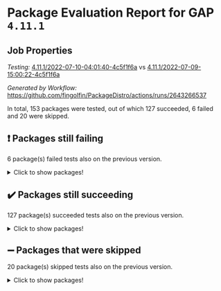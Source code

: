 # Package Evaluation Report for GAP `4.11.1`

## Job Properties

*Testing:* [4.11.1/2022-07-10-04:01:40-4c5f1f6a](https://github.com/fingolfin/PackageDistro/blob/data/reports/4.11.1/2022-07-10-04:01:40-4c5f1f6a) vs [4.11.1/2022-07-09-15:00:22-4c5f1f6a](https://github.com/fingolfin/PackageDistro/blob/data/reports/4.11.1/2022-07-09-15:00:22-4c5f1f6a)

*Generated by Workflow:* https://github.com/fingolfin/PackageDistro/actions/runs/2643266537

In total, 153 packages were tested, out of which 127 succeeded, 6 failed and 20 were skipped.

## :exclamation: Packages still failing

6 package(s) failed tests also on the previous version.
<details><summary>Click to show packages!</summary>

- fining 1.4.1 [(failure)](https://github.com/fingolfin/PackageDistro/runs/7268006186?check_suite_focus=true)
- francy 1.2.4 [(failure)](https://github.com/fingolfin/PackageDistro/runs/7268006294?check_suite_focus=true)
- hap 1.44 [(failure)](https://github.com/fingolfin/PackageDistro/runs/7268006437?check_suite_focus=true)
- normalizinterface 1.3.3 [(failure)](https://github.com/fingolfin/PackageDistro/runs/7268007918?check_suite_focus=true)
- packagemanager 1.2 [(failure)](https://github.com/fingolfin/PackageDistro/runs/7268008102?check_suite_focus=true)
- recog 1.3.2 [(failure)](https://github.com/fingolfin/PackageDistro/runs/7268008646?check_suite_focus=true)
</details>

## :heavy_check_mark: Packages still succeeding

127 package(s) succeeded tests also on the previous version.
<details><summary>Click to show packages!</summary>

- ace 5.4 [(success)](https://github.com/fingolfin/PackageDistro/runs/7268005134?check_suite_focus=true)
- aclib 1.3.2 [(success)](https://github.com/fingolfin/PackageDistro/runs/7268005183?check_suite_focus=true)
- agt 0.2 [(success)](https://github.com/fingolfin/PackageDistro/runs/7268005231?check_suite_focus=true)
- alnuth 3.2.1 [(success)](https://github.com/fingolfin/PackageDistro/runs/7268005274?check_suite_focus=true)
- anupq 3.2.6 [(success)](https://github.com/fingolfin/PackageDistro/runs/7268005322?check_suite_focus=true)
- atlasrep 2.1.2 [(success)](https://github.com/fingolfin/PackageDistro/runs/7268005374?check_suite_focus=true)
- autodoc 2022.03.10 [(success)](https://github.com/fingolfin/PackageDistro/runs/7268005428?check_suite_focus=true)
- automata 1.15 [(success)](https://github.com/fingolfin/PackageDistro/runs/7268005486?check_suite_focus=true)
- automgrp 1.3.2 [(success)](https://github.com/fingolfin/PackageDistro/runs/7268005537?check_suite_focus=true)
- autpgrp 1.10.2 [(success)](https://github.com/fingolfin/PackageDistro/runs/7268005571?check_suite_focus=true)
- cap 2022.06-05 [(success)](https://github.com/fingolfin/PackageDistro/runs/7268005600?check_suite_focus=true)
- caratinterface 2.3.3 [(success)](https://github.com/fingolfin/PackageDistro/runs/7268005628?check_suite_focus=true)
- cddinterface 2020.06.24 [(success)](https://github.com/fingolfin/PackageDistro/runs/7268005662?check_suite_focus=true)
- circle 1.6.5 [(success)](https://github.com/fingolfin/PackageDistro/runs/7268005697?check_suite_focus=true)
- classicpres 1.22 [(success)](https://github.com/fingolfin/PackageDistro/runs/7268005723?check_suite_focus=true)
- cohomolo 1.6.10 [(success)](https://github.com/fingolfin/PackageDistro/runs/7268005749?check_suite_focus=true)
- congruence 1.2.4 [(success)](https://github.com/fingolfin/PackageDistro/runs/7268005773?check_suite_focus=true)
- corelg 1.56 [(success)](https://github.com/fingolfin/PackageDistro/runs/7268005804?check_suite_focus=true)
- crime 1.6 [(success)](https://github.com/fingolfin/PackageDistro/runs/7268005831?check_suite_focus=true)
- crisp 1.4.5 [(success)](https://github.com/fingolfin/PackageDistro/runs/7268005852?check_suite_focus=true)
- crypting 0.10 [(success)](https://github.com/fingolfin/PackageDistro/runs/7268005876?check_suite_focus=true)
- cryst 4.1.24 [(success)](https://github.com/fingolfin/PackageDistro/runs/7268005894?check_suite_focus=true)
- crystcat 1.1.9 [(success)](https://github.com/fingolfin/PackageDistro/runs/7268005919?check_suite_focus=true)
- ctbllib 1.3.4 [(success)](https://github.com/fingolfin/PackageDistro/runs/7268005946?check_suite_focus=true)
- cubefree 1.19 [(success)](https://github.com/fingolfin/PackageDistro/runs/7268005972?check_suite_focus=true)
- curlinterface 2.2.2 [(success)](https://github.com/fingolfin/PackageDistro/runs/7268006006?check_suite_focus=true)
- cvec 2.7.5 [(success)](https://github.com/fingolfin/PackageDistro/runs/7268006021?check_suite_focus=true)
- datastructures 0.2.7 [(success)](https://github.com/fingolfin/PackageDistro/runs/7268006034?check_suite_focus=true)
- deepthought 1.0.5 [(success)](https://github.com/fingolfin/PackageDistro/runs/7268006044?check_suite_focus=true)
- design 1.7 [(success)](https://github.com/fingolfin/PackageDistro/runs/7268006060?check_suite_focus=true)
- difsets 2.3.1 [(success)](https://github.com/fingolfin/PackageDistro/runs/7268006076?check_suite_focus=true)
- digraphs 1.5.3 [(success)](https://github.com/fingolfin/PackageDistro/runs/7268006093?check_suite_focus=true)
- edim 1.3.5 [(success)](https://github.com/fingolfin/PackageDistro/runs/7268006105?check_suite_focus=true)
- example 4.3.1 [(success)](https://github.com/fingolfin/PackageDistro/runs/7268006117?check_suite_focus=true)
- factint 1.6.3 [(success)](https://github.com/fingolfin/PackageDistro/runs/7268006134?check_suite_focus=true)
- ferret 1.0.8 [(success)](https://github.com/fingolfin/PackageDistro/runs/7268006144?check_suite_focus=true)
- fga 1.4.0 [(success)](https://github.com/fingolfin/PackageDistro/runs/7268006165?check_suite_focus=true)
- float 1.0.3 [(success)](https://github.com/fingolfin/PackageDistro/runs/7268006207?check_suite_focus=true)
- format 1.4.3 [(success)](https://github.com/fingolfin/PackageDistro/runs/7268006229?check_suite_focus=true)
- forms 1.2.8 [(success)](https://github.com/fingolfin/PackageDistro/runs/7268006247?check_suite_focus=true)
- fplsa 1.2.5 [(success)](https://github.com/fingolfin/PackageDistro/runs/7268006260?check_suite_focus=true)
- fr 2.4.8 [(success)](https://github.com/fingolfin/PackageDistro/runs/7268006277?check_suite_focus=true)
- fwtree 1.3 [(success)](https://github.com/fingolfin/PackageDistro/runs/7268006308?check_suite_focus=true)
- gbnp 1.0.5 [(success)](https://github.com/fingolfin/PackageDistro/runs/7268006318?check_suite_focus=true)
- generalizedmorphismsforcap 2022.05-01 [(success)](https://github.com/fingolfin/PackageDistro/runs/7268006329?check_suite_focus=true)
- genss 1.6.6 [(success)](https://github.com/fingolfin/PackageDistro/runs/7268006336?check_suite_focus=true)
- gradedringforhomalg 2022.06-01 [(success)](https://github.com/fingolfin/PackageDistro/runs/7268006346?check_suite_focus=true)
- grape 4.8.5 [(success)](https://github.com/fingolfin/PackageDistro/runs/7268006362?check_suite_focus=true)
- groupoids 1.69 [(success)](https://github.com/fingolfin/PackageDistro/runs/7268006382?check_suite_focus=true)
- grpconst 2.6.2 [(success)](https://github.com/fingolfin/PackageDistro/runs/7268006394?check_suite_focus=true)
- guarana 0.96.3 [(success)](https://github.com/fingolfin/PackageDistro/runs/7268006406?check_suite_focus=true)
- guava 3.16 [(success)](https://github.com/fingolfin/PackageDistro/runs/7268006419?check_suite_focus=true)
- hapcryst 0.1.14 [(success)](https://github.com/fingolfin/PackageDistro/runs/7268006448?check_suite_focus=true)
- hecke 1.5.3 [(success)](https://github.com/fingolfin/PackageDistro/runs/7268006466?check_suite_focus=true)
- help 3.5 [(success)](https://github.com/fingolfin/PackageDistro/runs/7268006481?check_suite_focus=true)
- idrel 2.44 [(success)](https://github.com/fingolfin/PackageDistro/runs/7268006518?check_suite_focus=true)
- images 1.3.1 [(success)](https://github.com/fingolfin/PackageDistro/runs/7268006578?check_suite_focus=true)
- intpic 0.3.0 [(success)](https://github.com/fingolfin/PackageDistro/runs/7268006652?check_suite_focus=true)
- io 4.7.2 [(success)](https://github.com/fingolfin/PackageDistro/runs/7268006728?check_suite_focus=true)
- irredsol 1.4.3 [(success)](https://github.com/fingolfin/PackageDistro/runs/7268006849?check_suite_focus=true)
- json 2.1.0 [(success)](https://github.com/fingolfin/PackageDistro/runs/7268006923?check_suite_focus=true)
- jupyterkernel 1.4.1 [(success)](https://github.com/fingolfin/PackageDistro/runs/7268006977?check_suite_focus=true)
- jupyterviz 1.5.1 [(success)](https://github.com/fingolfin/PackageDistro/runs/7268007027?check_suite_focus=true)
- kan 1.34 [(success)](https://github.com/fingolfin/PackageDistro/runs/7268007092?check_suite_focus=true)
- kbmag 1.5.9 [(success)](https://github.com/fingolfin/PackageDistro/runs/7268007127?check_suite_focus=true)
- laguna 3.9.5 [(success)](https://github.com/fingolfin/PackageDistro/runs/7268007172?check_suite_focus=true)
- liealgdb 2.2.1 [(success)](https://github.com/fingolfin/PackageDistro/runs/7268007206?check_suite_focus=true)
- liepring 2.6 [(success)](https://github.com/fingolfin/PackageDistro/runs/7268007240?check_suite_focus=true)
- liering 2.4.2 [(success)](https://github.com/fingolfin/PackageDistro/runs/7268007285?check_suite_focus=true)
- linearalgebraforcap 2022.06-03 [(success)](https://github.com/fingolfin/PackageDistro/runs/7268007335?check_suite_focus=true)
- loops 3.4.1 [(success)](https://github.com/fingolfin/PackageDistro/runs/7268007391?check_suite_focus=true)
- lpres 1.0.3 [(success)](https://github.com/fingolfin/PackageDistro/runs/7268007447?check_suite_focus=true)
- majoranaalgebras 1.4 [(success)](https://github.com/fingolfin/PackageDistro/runs/7268007506?check_suite_focus=true)
- mapclass 1.4.5 [(success)](https://github.com/fingolfin/PackageDistro/runs/7268007554?check_suite_focus=true)
- matgrp 0.64 [(success)](https://github.com/fingolfin/PackageDistro/runs/7268007589?check_suite_focus=true)
- modisom 2.5.2 [(success)](https://github.com/fingolfin/PackageDistro/runs/7268007633?check_suite_focus=true)
- modulepresentationsforcap 2022.05-03 [(success)](https://github.com/fingolfin/PackageDistro/runs/7268007682?check_suite_focus=true)
- monoidalcategories 2022.06-07 [(success)](https://github.com/fingolfin/PackageDistro/runs/7268007735?check_suite_focus=true)
- nconvex 2020.11-04 [(success)](https://github.com/fingolfin/PackageDistro/runs/7268007779?check_suite_focus=true)
- nilmat 1.4.1 [(success)](https://github.com/fingolfin/PackageDistro/runs/7268007819?check_suite_focus=true)
- nock 1.5 [(success)](https://github.com/fingolfin/PackageDistro/runs/7268007866?check_suite_focus=true)
- nq 2.5.8 [(success)](https://github.com/fingolfin/PackageDistro/runs/7268007949?check_suite_focus=true)
- numericalsgps 1.3.0 [(success)](https://github.com/fingolfin/PackageDistro/runs/7268007987?check_suite_focus=true)
- openmath 11.5.1 [(success)](https://github.com/fingolfin/PackageDistro/runs/7268008023?check_suite_focus=true)
- orb 4.8.4 [(success)](https://github.com/fingolfin/PackageDistro/runs/7268008058?check_suite_focus=true)
- patternclass 2.4.2 [(success)](https://github.com/fingolfin/PackageDistro/runs/7268008154?check_suite_focus=true)
- permut 2.0.4 [(success)](https://github.com/fingolfin/PackageDistro/runs/7268008205?check_suite_focus=true)
- polenta 1.3.10 [(success)](https://github.com/fingolfin/PackageDistro/runs/7268008253?check_suite_focus=true)
- polymaking 0.8.6 [(success)](https://github.com/fingolfin/PackageDistro/runs/7268008314?check_suite_focus=true)
- primgrp 3.4.2 [(success)](https://github.com/fingolfin/PackageDistro/runs/7268008368?check_suite_focus=true)
- profiling 2.5.0 [(success)](https://github.com/fingolfin/PackageDistro/runs/7268008409?check_suite_focus=true)
- qpa 1.33 [(success)](https://github.com/fingolfin/PackageDistro/runs/7268008455?check_suite_focus=true)
- quagroup 1.8.3 [(success)](https://github.com/fingolfin/PackageDistro/runs/7268008490?check_suite_focus=true)
- radiroot 2.9 [(success)](https://github.com/fingolfin/PackageDistro/runs/7268008532?check_suite_focus=true)
- rcwa 4.6.4 [(success)](https://github.com/fingolfin/PackageDistro/runs/7268008576?check_suite_focus=true)
- rds 1.8 [(success)](https://github.com/fingolfin/PackageDistro/runs/7268008612?check_suite_focus=true)
- repndecomp 1.2.1 [(success)](https://github.com/fingolfin/PackageDistro/runs/7268008674?check_suite_focus=true)
- repsn 3.1.0 [(success)](https://github.com/fingolfin/PackageDistro/runs/7268008702?check_suite_focus=true)
- resclasses 4.7.2 [(success)](https://github.com/fingolfin/PackageDistro/runs/7268008731?check_suite_focus=true)
- scscp 2.3.1 [(success)](https://github.com/fingolfin/PackageDistro/runs/7268008759?check_suite_focus=true)
- semigroups 4.0.0 [(success)](https://github.com/fingolfin/PackageDistro/runs/7268008775?check_suite_focus=true)
- sglppow 2.2 [(success)](https://github.com/fingolfin/PackageDistro/runs/7268008814?check_suite_focus=true)
- sgpviz 0.999.5 [(success)](https://github.com/fingolfin/PackageDistro/runs/7268008837?check_suite_focus=true)
- simpcomp 2.1.14 [(success)](https://github.com/fingolfin/PackageDistro/runs/7268008859?check_suite_focus=true)
- singular 2020.12.18 [(success)](https://github.com/fingolfin/PackageDistro/runs/7268008883?check_suite_focus=true)
- sla 1.5.3 [(success)](https://github.com/fingolfin/PackageDistro/runs/7268008909?check_suite_focus=true)
- smallgrp 1.5 [(success)](https://github.com/fingolfin/PackageDistro/runs/7268008923?check_suite_focus=true)
- smallsemi 0.6.13 [(success)](https://github.com/fingolfin/PackageDistro/runs/7268008937?check_suite_focus=true)
- sonata 2.9.4 [(success)](https://github.com/fingolfin/PackageDistro/runs/7268008954?check_suite_focus=true)
- sophus 1.25 [(success)](https://github.com/fingolfin/PackageDistro/runs/7268008976?check_suite_focus=true)
- spinsym 1.5.2 [(success)](https://github.com/fingolfin/PackageDistro/runs/7268008991?check_suite_focus=true)
- symbcompcc 1.3.2 [(success)](https://github.com/fingolfin/PackageDistro/runs/7268009006?check_suite_focus=true)
- thelma 1.3 [(success)](https://github.com/fingolfin/PackageDistro/runs/7268009031?check_suite_focus=true)
- tomlib 1.2.9 [(success)](https://github.com/fingolfin/PackageDistro/runs/7268009043?check_suite_focus=true)
- toric 1.9.5 [(success)](https://github.com/fingolfin/PackageDistro/runs/7268009076?check_suite_focus=true)
- transgrp 3.6.2 [(success)](https://github.com/fingolfin/PackageDistro/runs/7268009089?check_suite_focus=true)
- ugaly 4.0.2 [(success)](https://github.com/fingolfin/PackageDistro/runs/7268009113?check_suite_focus=true)
- unipot 1.5 [(success)](https://github.com/fingolfin/PackageDistro/runs/7268009144?check_suite_focus=true)
- unitlib 4.1.0 [(success)](https://github.com/fingolfin/PackageDistro/runs/7268009164?check_suite_focus=true)
- utils 0.74 [(success)](https://github.com/fingolfin/PackageDistro/runs/7268009182?check_suite_focus=true)
- uuid 0.7 [(success)](https://github.com/fingolfin/PackageDistro/runs/7268009209?check_suite_focus=true)
- walrus 0.9991 [(success)](https://github.com/fingolfin/PackageDistro/runs/7268009232?check_suite_focus=true)
- wedderga 4.10.2 [(success)](https://github.com/fingolfin/PackageDistro/runs/7268009249?check_suite_focus=true)
- xmod 2.88 [(success)](https://github.com/fingolfin/PackageDistro/runs/7268009270?check_suite_focus=true)
- xmodalg 1.22 [(success)](https://github.com/fingolfin/PackageDistro/runs/7268009286?check_suite_focus=true)
- yangbaxter 0.10.0 [(success)](https://github.com/fingolfin/PackageDistro/runs/7268009299?check_suite_focus=true)
- zeromqinterface 0.13 [(success)](https://github.com/fingolfin/PackageDistro/runs/7268009313?check_suite_focus=true)
</details>

## :heavy_minus_sign: Packages that were skipped

20 package(s) skipped tests also on the previous version.
<details><summary>Click to show packages!</summary>

- 4ti2interface 2022.03-01 [(skipped)](https://github.com/fingolfin/PackageDistro/runs/7267965967?check_suite_focus=true)
- browse 1.8.14 [(skipped)](https://github.com/fingolfin/PackageDistro/runs/7267965967?check_suite_focus=true)
- examplesforhomalg 2022.03-01 [(skipped)](https://github.com/fingolfin/PackageDistro/runs/7267965967?check_suite_focus=true)
- gapdoc 1.6.5 [(skipped)](https://github.com/fingolfin/PackageDistro/runs/7267965967?check_suite_focus=true)
- gauss 2022.03-01 [(skipped)](https://github.com/fingolfin/PackageDistro/runs/7267965967?check_suite_focus=true)
- gaussforhomalg 2022.03-01 [(skipped)](https://github.com/fingolfin/PackageDistro/runs/7267965967?check_suite_focus=true)
- gradedmodules 2022.03-01 [(skipped)](https://github.com/fingolfin/PackageDistro/runs/7267965967?check_suite_focus=true)
- homalg 2022.03-01 [(skipped)](https://github.com/fingolfin/PackageDistro/runs/7267965967?check_suite_focus=true)
- homalgtocas 2022.03-01 [(skipped)](https://github.com/fingolfin/PackageDistro/runs/7267965967?check_suite_focus=true)
- io_forhomalg 2022.03-01 [(skipped)](https://github.com/fingolfin/PackageDistro/runs/7267965967?check_suite_focus=true)
- itc 1.5.1 [(skipped)](https://github.com/fingolfin/PackageDistro/runs/7267965967?check_suite_focus=true)
- localizeringforhomalg 2022.03-01 [(skipped)](https://github.com/fingolfin/PackageDistro/runs/7267965967?check_suite_focus=true)
- matricesforhomalg 2022.06-01 [(skipped)](https://github.com/fingolfin/PackageDistro/runs/7267965967?check_suite_focus=true)
- modules 2022.03-01 [(skipped)](https://github.com/fingolfin/PackageDistro/runs/7267965967?check_suite_focus=true)
- polycyclic 2.16 [(skipped)](https://github.com/fingolfin/PackageDistro/runs/7267965967?check_suite_focus=true)
- ringsforhomalg 2022.04-01 [(skipped)](https://github.com/fingolfin/PackageDistro/runs/7267965967?check_suite_focus=true)
- sco 2022.03-01 [(skipped)](https://github.com/fingolfin/PackageDistro/runs/7267965967?check_suite_focus=true)
- toolsforhomalg 2022.05-01 [(skipped)](https://github.com/fingolfin/PackageDistro/runs/7267965967?check_suite_focus=true)
- toricvarieties 2022.03.23 [(skipped)](https://github.com/fingolfin/PackageDistro/runs/7267965967?check_suite_focus=true)
- xgap 4.31 [(skipped)](https://github.com/fingolfin/PackageDistro/runs/7267965967?check_suite_focus=true)
</details>

